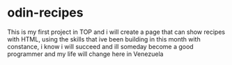 # odin-recipes

This is my first project in TOP and i will create a page that can show recipes
with HTML, using the skills that ive been building in this month with constance,
i know i will succeed and ill someday become a good programmer and my life will
change here in Venezuela